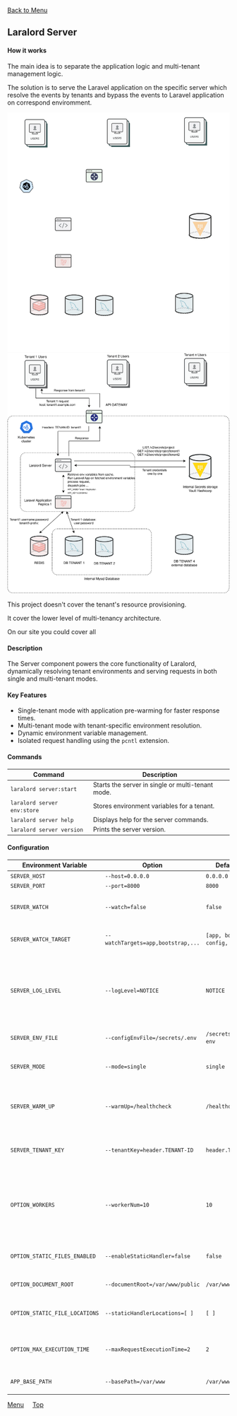 [Back to Menu](../README.md#documentation)<a id='top'></a>
## **Laralord Server**

#### **How it works**

The main idea is to separate the application logic and multi-tenant management logic.

The solution is to serve the Laravel application on the specific server which resolve the events by tenants and bypass the events to Laravel application on correspond enviromment.

![](../assets/concept-diagram-dark.svg#gh-dark-mode-only)
![](../assets/concept-diagram.svg#gh-light-mode-only)

This project doesn't cover the tenant's resource provisioning.

It cover the lower level of multi-tenancy architecture.

On our site you could cover all

#### **Description**

The Server component powers the core functionality of Laralord, dynamically resolving tenant environments and serving
requests in both single and multi-tenant modes.



#### **Key Features**

- Single-tenant mode with application pre-warming for faster response times.
- Multi-tenant mode with tenant-specific environment resolution.
- Dynamic environment variable management.
- Isolated request handling using the `pcntl` extension.


#### **Commands**

| Command                     | Description                                       |  
|-----------------------------|---------------------------------------------------|  
| `laralord server:start`     | Starts the server in single or multi-tenant mode. |  
| `laralord server env:store` | Stores environment variables for a tenant.        |  
| `laralord server help`      | Displays help for the server commands.            |  
| `laralord server version`   | Prints the server version.                        |  


#### **Configuration**

| Environment Variable           | Option                             | Default Value                   | Description                                                                                       |  
|--------------------------------|------------------------------------|---------------------------------|---------------------------------------------------------------------------------------------------|  
| `SERVER_HOST`                  | `--host=0.0.0.0`                   | `0.0.0.0`                       | Server host.                                                                                      |  
| `SERVER_PORT`                  | `--port=8000`                      | `8000`                          | Server port.                                                                                      |  
| `SERVER_WATCH`                 | `--watch=false`                    | `false`                         | Enable the WATCH mode for development.                                                            |  
| `SERVER_WATCH_TARGET`          | `--watchTargets=app,bootstrap,...` | `[app, bootstrap, config, ...]` | The array of paths for change detection.                                                          |  
| `SERVER_LOG_LEVEL`             | `--logLevel=NOTICE`                | `NOTICE`                        | Log level: DEBUG, INFO, NOTICE, WARNING, ERROR, CRITICAL, ALERT, EMERGENCY.                       |  
| `SERVER_ENV_FILE`              | `--configEnvFile=/secrets/.env`    | `/secrets/.laralord-env`        | Server configuration `.env` file.                                                                 |  
| `SERVER_MODE`                  | `--mode=single`                    | `single`                        | Environment resolver mode: single, multi-tenant.                                                  |  
| `SERVER_WARM_UP`               | `--warmUp=/healthcheck`            | `/healthcheck`                  | Endpoint for warming up Laravel applications in single mode.                                      |  
| `SERVER_TENANT_KEY`            | `--tenantKey=header.TENANT-ID`     | `header.TENANT-ID`              | Tenant resolve method: header, jwt, oidc, cookie.                                                 |  
| `OPTION_WORKERS`               | `--workerNum=10`                   | `10`                            | Number of worker processes to start. By default, this is set to the number of CPU cores you have. |
| `OPTION_STATIC_FILES_ENABLED`  | `--enableStaticHandler=false`      | `false`                         | Enable the static handler for development.                                                        |  
| `OPTION_DOCUMENT_ROOT`         | `--documentRoot=/var/www/public`   | `/var/www/public`               | Base path for serving static files.                                                               |  
| `OPTION_STATIC_FILE_LOCATIONS` | `--staticHandlerLocations=[ ]`     | `[ ]`                           | Directories allowed for static file serving.                                                      |  
| `OPTION_MAX_EXECUTION_TIME`    | `--maxRequestExecutionTime=2`      | `2`                             | Max execution time for requests, in seconds.                                                      |  
| `APP_BASE_PATH`                | `--basePath=/var/www`              | `/var/www`                      | Path to the Laravel project.                                                                      |


[Menu](../README.md#documentation) &nbsp; &nbsp;  [Top](#top)

